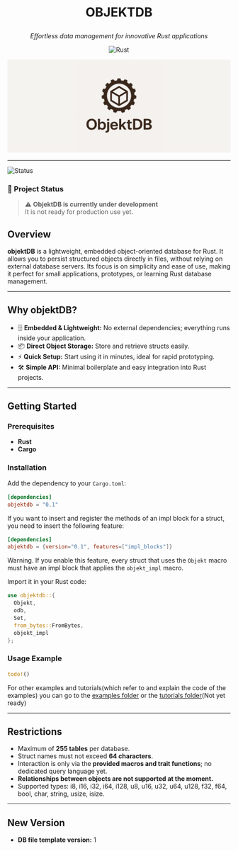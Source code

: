 # <p align="center">OBJEKTDB</p>
<p align="center"><i>Effortless data management for innovative Rust applications</i></p>

<p align="center">
  <img alt="Rust" src="https://img.shields.io/badge/Rust-000000.svg?style=flat&logo=Rust&logoColor=white" />
</p>

<p align="center">
  <img src="img/banner.png" alt="objektDB banner" />
</p>

---
![Status](https://img.shields.io/badge/status-in%20development-yellow?style=for-the-badge)

### 🚧 Project Status  
> ⚠️ **ObjektDB is currently under development**  
> It is not ready for production use yet.

## Overview

**objektDB** is a lightweight, embedded object-oriented database for Rust. It allows you to persist structured objects directly in files, without relying on external database servers. Its focus is on simplicity and ease of use, making it perfect for small applications, prototypes, or learning Rust database management.

---

## Why objektDB?

- 🗄️ **Embedded & Lightweight:** No external dependencies; everything runs inside your application.  
- 📦 **Direct Object Storage:** Store and retrieve structs easily.  
- ⚡ **Quick Setup:** Start using it in minutes, ideal for rapid prototyping.  
- 🛠️ **Simple API:** Minimal boilerplate and easy integration into Rust projects.  

---

## Getting Started

### Prerequisites

- **Rust**  
- **Cargo**  

### Installation

Add the dependency to your `Cargo.toml`:

```toml
[dependencies]
objektdb = "0.1"
```
If you want to insert and register the methods of an impl block for a struct, you need to insert the following feature:
```toml
[dependencies]
objektdb = {version="0.1", features=["impl_blocks"]}
```
Warning. If you enable this feature, every struct that uses the `Objekt` macro must have an impl block that applies the `objekt_impl` macro.

Import it in your Rust code:

```rust
use objektdb::{
  Objekt,
  odb,
  Set,
  from_bytes::FromBytes,
  objekt_impl
};
```

### Usage Example

```rust
todo!()
```

For other examples and tutorials(which refer to and explain the code of the examples) you can go to the [examples folder](examples) or the [tutorials folder](docs/tutorials/)(Not yet ready)

---

## Restrictions

* Maximum of **255 tables** per database.
* Struct names must not exceed **64 characters**.
* Interaction is only via the **provided macros and trait functions**; no dedicated query language yet.
* **Relationships between objects are not supported at the moment.**
* Supported types: i8, i16, i32, i64, i128, u8, u16, u32, u64, u128, f32, f64, bool, char, string, usize, isize.

---

## New Version

* **DB file template version:** 1

